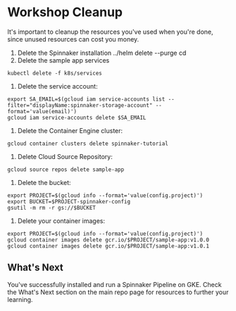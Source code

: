 # Workshop Cleanup

It's important to cleanup the resources you've used when you're done, since unused resources can cost you money.


1. Delete the Spinnaker installation
../helm delete --purge cd
1. Delete the sample app services
```shell
kubectl delete -f k8s/services
```

1. Delete the service account:
```shell
export SA_EMAIL=$(gcloud iam service-accounts list --filter="displayName:spinnaker-storage-account" --format='value(email)')
gcloud iam service-accounts delete $SA_EMAIL
```

1. Delete the Container Engine cluster:
```shell
gcloud container clusters delete spinnaker-tutorial
```

1. Delete Cloud Source Repository:
```shell
gcloud source repos delete sample-app
```

1. Delete the bucket:
```shell
export PROJECT=$(gcloud info --format='value(config.project)')
export BUCKET=$PROJECT-spinnaker-config
gsutil -m rm -r gs://$BUCKET
```

1. Delete your container images:
```shell
export PROJECT=$(gcloud info --format='value(config.project)')
gcloud container images delete gcr.io/$PROJECT/sample-app:v1.0.0
gcloud container images delete gcr.io/$PROJECT/sample-app:v1.0.1
```

## What's Next

You've successfully installed and run a Spinnaker Pipeline on GKE. Check the What's Next section on the main repo page for resources to further your learning.

